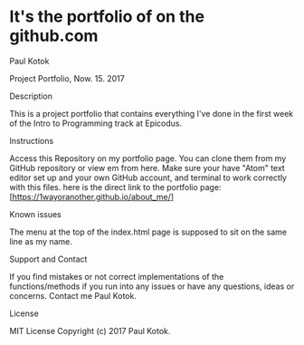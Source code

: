 It's the portfolio of on the github.com
========================================
Paul Kotok

Project Portfolio, Now. 15. 2017

Description

This is a project portfolio that contains everything I've done in the first week of the Intro to Programming track at Epicodus.

Instructions

Access this Repository on my portfolio page.
You can clone them from my GitHub repository or view em from here.
Make sure your have "Atom" text editor set up and your own GitHub account, and terminal to work correctly with this files.
here is the direct link to the portfolio page: [https://1wayoranother.github.io/about_me/]


Known issues

The menu at the top of the index.html page is supposed to sit on the same line as my name.

Support and Contact

If you find mistakes or not correct implementations of the functions/methods if you run into any issues or have any questions, ideas or concerns. Contact me Paul Kotok.

License

MIT License Copyright (c) 2017 Paul Kotok.
